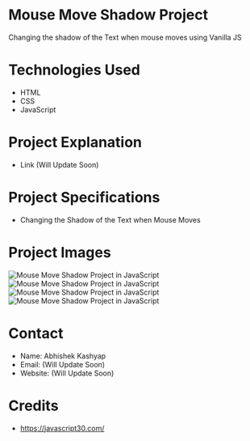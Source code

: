 # Mouse Move Shadow Project
Changing the shadow of the Text when mouse moves using Vanilla JS

# Technologies Used
- HTML
- CSS
- JavaScript

# Project Explanation
- Link (Will Update Soon)

# Project Specifications 
- Changing the Shadow of the Text when Mouse Moves

# Project Images
<img src="https://1.bp.blogspot.com/-3Ml_oGraDCU/YLcQ2AhNj7I/AAAAAAAAEPw/FxHuQFRVyUIB2j95Z4IQN09kB3hXetWpwCLcBGAsYHQ/w640-h306/OOPS%2B1.png" alt="Mouse Move Shadow Project in JavaScript">

<img src="https://1.bp.blogspot.com/-kOiXVtTGgdQ/YLcQ2Kj8yII/AAAAAAAAEP0/36KL0oNEE9Q8ABzUIr884MzMqBG62CLdwCLcBGAsYHQ/w640-h308/OOPS%2B2.png" alt="Mouse Move Shadow Project in JavaScript">

<img src="https://1.bp.blogspot.com/-HtA2ZEEzcDc/YLcQ17Pm4YI/AAAAAAAAEPs/nBOzs8PfLk8rBC7kt_YnsyQm-WFc-RJIACLcBGAsYHQ/w640-h304/OOPS%2B3.png" alt="Mouse Move Shadow Project in JavaScript">

<img src="https://1.bp.blogspot.com/-0SMocyHcfJw/YLcQ26gpVlI/AAAAAAAAEP4/Tr5cYtfWbY8CpzPLHGoRcHsAzZAF6ZWGwCLcBGAsYHQ/w640-h304/OOPS%2B4.png" alt="Mouse Move Shadow Project in JavaScript">

# Contact
- Name: Abhishek Kashyap
- Email: (Will Update Soon)
- Website: (Will Update Soon)

# Credits
- https://javascript30.com/
